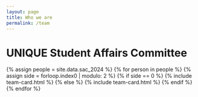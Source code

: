 ```yaml
---
layout: page
title: Who we are
permalink: /team
---
```


# UNIQUE Student Affairs Committee

{% assign people = site.data.sac_2024 %}
{% for person in people %}
  {% assign side = forloop.index0 | modulo: 2 %}
    {% if side == 0 %}
      {% include team-card.html %}
    {% else %}
      {% include team-card.html %}
    {% endif %}
{% endfor %}
